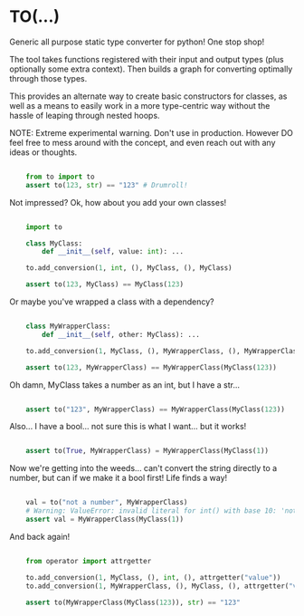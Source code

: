 # TO(...)

Generic all purpose static type converter for python! One stop shop!

The tool takes functions registered with their input and output types (plus optionally some extra context). Then builds a graph for converting optimally through those types.

This provides an alternate way to create basic constructors for classes, as well as a means to easily work in a more type-centric way without the hassle of leaping through nested hoops.

NOTE: Extreme experimental warning. Don't use in production. However DO feel free to mess around with the concept, and even reach out with any ideas or thoughts.


``` python

    from to import to
    assert to(123, str) == "123" # Drumroll!

```

Not impressed? Ok, how about you add your own classes!

``` python

    import to

    class MyClass:
        def __init__(self, value: int): ...

    to.add_conversion(1, int, (), MyClass, (), MyClass)

    assert to(123, MyClass) == MyClass(123)
```

Or maybe you've wrapped a class with a dependency?

``` python

    class MyWrapperClass:
        def __init__(self, other: MyClass): ...

    to.add_conversion(1, MyClass, (), MyWrapperClass, (), MyWrapperClass)

    assert to(123, MyWrapperClass) == MyWrapperClass(MyClass(123))
```

Oh damn, MyClass takes a number as an int, but I have a str...

``` python

    assert to("123", MyWrapperClass) == MyWrapperClass(MyClass(123))
```

Also... I have a bool... not sure this is what I want... but it works!

``` python

    assert to(True, MyWrapperClass) = MyWrapperClass(MyClass(1))
```

Now we're getting into the weeds... can't convert the string directly to a number, but can if we make it a bool first!
Life finds a way!

``` python

    val = to("not a number", MyWrapperClass)
    # Warning: ValueError: invalid literal for int() with base 10: 'not a number'
    assert val = MyWrapperClass(MyClass(1))
```

And back again!

``` python

    from operator import attrgetter

    to.add_conversion(1, MyClass, (), int, (), attrgetter("value"))
    to.add_conversion(1, MyWrapperClass, (), MyClass, (), attrgetter("value"))

    assert to(MyWrapperClass(MyClass(123)), str) == "123"
```
